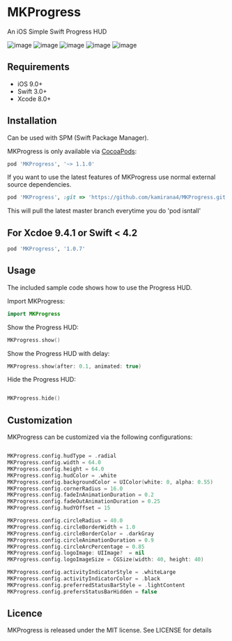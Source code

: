 # MKProgress
An iOS Simple Swift Progress HUD 


![image](https://github.com/kamirana4/MKProgress/blob/master/Images/6.gif)
![image](https://github.com/kamirana4/MKProgress/blob/master/Images/5.gif)
![image](https://github.com/kamirana4/MKProgress/blob/master/Images/2.gif)
![image](https://github.com/kamirana4/MKProgress/blob/master/Images/4.gif)
![image](https://github.com/kamirana4/MKProgress/blob/master/Images/1.gif)

## Requirements

- iOS 9.0+
- Swift 3.0+
- Xcode 8.0+

## Installation

Can be used with SPM (Swift Package Manager).

MKProgress is only available via [CocoaPods](http://cocoapods.org):

```ruby
pod 'MKProgress', '~> 1.1.0'
```
If you want to use the latest features of MKProgress use normal external source dependencies.

```ruby
pod 'MKProgress', :git => 'https://github.com/kamirana4/MKProgress.git'
```

This will pull the latest master branch everytime you do 'pod isntall'

## For Xcdoe 9.4.1 or Swift < 4.2

```ruby
pod 'MKProgress', '1.0.7'
```

## Usage

The included sample code shows how to use the Progress HUD. 


Import MKProgress:
```swift
import MKProgress
```

Show the Progress HUD:
```swift
MKProgress.show()
```

Show the Progress HUD with delay:
```swift
MKProgress.show(after: 0.1, animated: true)
```

Hide the Progress HUD:
```swift

MKProgress.hide()
```

## Customization

MKProgress can be customized via the following configurations:

```swift

MKProgress.config.hudType = .radial
MKProgress.config.width = 64.0
MKProgress.config.height = 64.0
MKProgress.config.hudColor = .white
MKProgress.config.backgroundColor = UIColor(white: 0, alpha: 0.55)
MKProgress.config.cornerRadius = 16.0
MKProgress.config.fadeInAnimationDuration = 0.2
MKProgress.config.fadeOutAnimationDuration = 0.25
MKProgress.config.hudYOffset = 15

MKProgress.config.circleRadius = 40.0
MKProgress.config.circleBorderWidth = 1.0
MKProgress.config.circleBorderColor = .darkGray
MKProgress.config.circleAnimationDuration = 0.9
MKProgress.config.circleArcPercentage = 0.85
MKProgress.config.logoImage: UIImage?  = nil
MKProgress.config.logoImageSize = CGSize(width: 40, height: 40)

MKProgress.config.activityIndicatorStyle = .whiteLarge
MKProgress.config.activityIndicatorColor = .black
MKProgress.config.preferredStatusBarStyle = .lightContent
MKProgress.config.prefersStatusBarHidden = false

```

## Licence

MKProgress is released under the MIT license. See LICENSE for details




